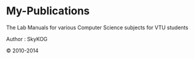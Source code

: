 My-Publications
===============

The Lab Manuals for various Computer Science subjects for VTU students 

Author : SkyKOG

&copy; 2010-2014
